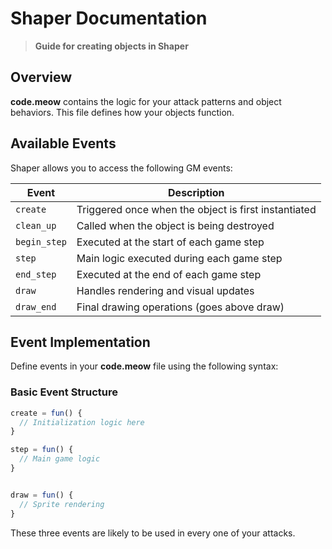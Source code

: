 # Shaper Documentation

> **Guide for creating objects in Shaper**

## Overview

**code.meow** contains the logic for your attack patterns and object behaviors. This file defines how your objects function.

## Available Events

Shaper allows you to access the following GM events:

| Event | Description |
|-------|-------------|
| `create` | Triggered once when the object is first instantiated |
| `clean_up` | Called when the object is being destroyed |
| `begin_step` | Executed at the start of each game step |
| `step` | Main logic executed during each game step |
| `end_step` | Executed at the end of each game step |
| `draw` | Handles rendering and visual updates |
| `draw_end` | Final drawing operations (goes above draw) |

## Event Implementation

Define events in your **code.meow** file using the following syntax:

### Basic Event Structure
```javascript
create = fun() {
  // Initialization logic here
}

step = fun() {
  // Main game logic
}


draw = fun() {
  // Sprite rendering
}
```

These three events are likely to be used in every one of your attacks.
